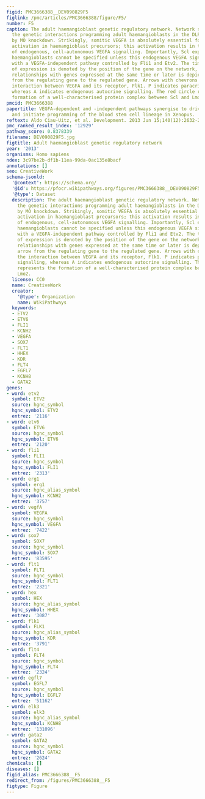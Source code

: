 ```yaml
---
figid: PMC3666388__DEV090829F5
figlink: /pmc/articles/PMC3666388/figure/F5/
number: F5
caption: The adult haemangioblast genetic regulatory network. Network summarising
  the genetic interactions programming adult haemangioblasts in the DLP as determined
  by MO knockdown. Strikingly, somitic VEGFA is absolutely essential for Flk1 receptor
  activation in haemangioblast precursors; this activation results in the establishment
  of endogenous, cell-autonomous VEGFA signalling. Importantly, Scl expression and
  haemangioblasts cannot be specified unless this endogenous VEGFA signalling synergises
  with a VEGFA-independent pathway controlled by Fli1 and Etv2. The timing and tissue
  of expression is denoted by the position of the gene on the network, whereas its
  relationships with genes expressed at the same time or later is depicted by an arrow
  from the regulating gene to the regulated gene. Arrows with chevrons indicate the
  interaction between VEGFA and its receptor, Flk1. P indicates paracrine VEGFA signalling,
  whereas A indicates endogenous autocrine signalling. The red circle represents the
  formation of a well-characterised protein complex between Scl and Lmo2.
pmcid: PMC3666388
papertitle: VEGFA-dependent and -independent pathways synergise to drive Scl expression
  and initiate programming of the blood stem cell lineage in Xenopus.
reftext: Aldo Ciau-Uitz, et al. Development. 2013 Jun 15;140(12):2632-2642.
pmc_ranked_result_index: '12929'
pathway_score: 0.8378339
filename: DEV090829F5.jpg
figtitle: Adult haemangioblast genetic regulatory network
year: '2013'
organisms: Homo sapiens
ndex: 3c97be2b-df1b-11ea-99da-0ac135e8bacf
annotations: []
seo: CreativeWork
schema-jsonld:
  '@context': https://schema.org/
  '@id': https://pfocr.wikipathways.org/figures/PMC3666388__DEV090829F5.html
  '@type': Dataset
  description: The adult haemangioblast genetic regulatory network. Network summarising
    the genetic interactions programming adult haemangioblasts in the DLP as determined
    by MO knockdown. Strikingly, somitic VEGFA is absolutely essential for Flk1 receptor
    activation in haemangioblast precursors; this activation results in the establishment
    of endogenous, cell-autonomous VEGFA signalling. Importantly, Scl expression and
    haemangioblasts cannot be specified unless this endogenous VEGFA signalling synergises
    with a VEGFA-independent pathway controlled by Fli1 and Etv2. The timing and tissue
    of expression is denoted by the position of the gene on the network, whereas its
    relationships with genes expressed at the same time or later is depicted by an
    arrow from the regulating gene to the regulated gene. Arrows with chevrons indicate
    the interaction between VEGFA and its receptor, Flk1. P indicates paracrine VEGFA
    signalling, whereas A indicates endogenous autocrine signalling. The red circle
    represents the formation of a well-characterised protein complex between Scl and
    Lmo2.
  license: CC0
  name: CreativeWork
  creator:
    '@type': Organization
    name: WikiPathways
  keywords:
  - ETV2
  - ETV6
  - FLI1
  - KCNH2
  - VEGFA
  - SOX7
  - FLT1
  - HHEX
  - KDR
  - FLT4
  - EGFL7
  - KCNH8
  - GATA2
genes:
- word: etv2
  symbol: ETV2
  source: hgnc_symbol
  hgnc_symbol: ETV2
  entrez: '2116'
- word: etv6
  symbol: ETV6
  source: hgnc_symbol
  hgnc_symbol: ETV6
  entrez: '2120'
- word: fli1
  symbol: FLI1
  source: hgnc_symbol
  hgnc_symbol: FLI1
  entrez: '2313'
- word: erg1
  symbol: erg1
  source: hgnc_alias_symbol
  hgnc_symbol: KCNH2
  entrez: '3757'
- word: vegfA
  symbol: VEGFA
  source: hgnc_symbol
  hgnc_symbol: VEGFA
  entrez: '7422'
- word: sox7
  symbol: SOX7
  source: hgnc_symbol
  hgnc_symbol: SOX7
  entrez: '83595'
- word: flt1
  symbol: FLT1
  source: hgnc_symbol
  hgnc_symbol: FLT1
  entrez: '2321'
- word: hex
  symbol: HEX
  source: hgnc_alias_symbol
  hgnc_symbol: HHEX
  entrez: '3087'
- word: flk1
  symbol: FLK1
  source: hgnc_alias_symbol
  hgnc_symbol: KDR
  entrez: '3791'
- word: flt4
  symbol: FLT4
  source: hgnc_symbol
  hgnc_symbol: FLT4
  entrez: '2324'
- word: egfl7
  symbol: EGFL7
  source: hgnc_symbol
  hgnc_symbol: EGFL7
  entrez: '51162'
- word: elk3
  symbol: elk3
  source: hgnc_alias_symbol
  hgnc_symbol: KCNH8
  entrez: '131096'
- word: gata2
  symbol: GATA2
  source: hgnc_symbol
  hgnc_symbol: GATA2
  entrez: '2624'
chemicals: []
diseases: []
figid_alias: PMC3666388__F5
redirect_from: /figures/PMC3666388__F5
figtype: Figure
---
```

